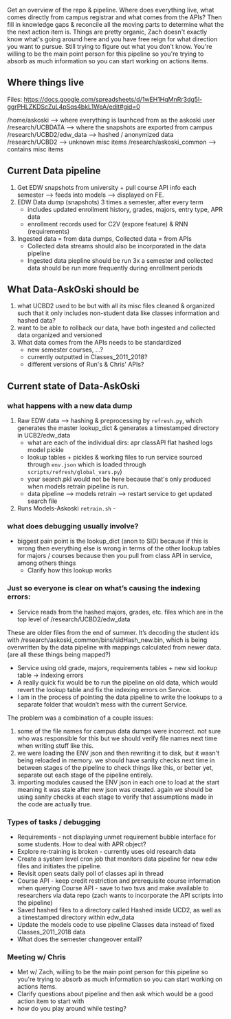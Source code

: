 Get an overview of the repo & pipeline.  Where does everything live, what comes directly from campus registrar and what comes from the APIs?  Then fill in knowledge gaps & reconcile all the moving parts to determine what the the next action item is.  Things are pretty organic, Zach doesn't exactly know what's going around here and you have free reign for what direction you want to pursue.  Still trying to figure out what you don't know.  You're willing to be the main point person for this pipeline so you're trying to absorb as much information so you can start working on actions items.

## Where things live

Files: https://docs.google.com/spreadsheets/d/1wEH1HqMnRr3dg5l-ggrPHLZKDScZuL4pSqs4bkL1WeA/edit#gid=0

/home/askoski --> where everything is launhced from as the askoski user
/research/UCBDATA --> where the snapshots are exported from campus
/research/UCBD2/edw_data --> hashed / anonymized data
/research/UCBD2 --> unknown misc items
/research/askoski_common --> contains misc items

## Current Data pipeline

1. Get EDW snapshots from university + pull course API info each semester --> feeds into models --> displayed on FE.  
1. EDW Data dump (snapshots) 3 times a semester, after every term
    - includes updated enrollment history, grades, majors, entry type, APR data
    - enrollment records used for C2V (expore feature) & RNN (requirements)
1. Ingested data = from data dumps, Collected data = from APIs
    - Collected data streams should also be incorporated in the data pipeline  
    - Ingested data piepline should be run 3x a semester and collected data should be run more frequently during enrollment periods

## What Data-AskOski should be

1. what UCBD2 used to be but with all its misc files cleaned & organized such that it only includes non-student data like classes information and hashed data? 
1. want to be able to rollback our data, have both ingested and collected data organized and versioned
1. What data comes from the APIs needs to be standardized
    - new semester courses, ...? 
    - currently outputted in Classes_2011_2018? 
    - different versions of Run's & Chris' APIs?  

## Current state of Data-AskOski

### what happens with a new data dump 

1. Raw EDW data --> hashing & preprocessing by `refresh.py`, which generates the master lookup_dict & generates a timestamped directory in UCB2/edw_data 
    - what are each of the individual dirs: apr  classAPI  flat  hashed  logs  model  pickle
    - lookup tables + pickles & working files to run service sourced through `env.json` which is loaded through `scripts/refresh/global_vars.py`) 
    - your search.pkl would not be here because that's only produced when models retrain pipeline is run. 
    - data pipeline --> models retrain --> restart service to get updated search file
1. Runs Models-Askoski `retrain.sh` - 

### what does debugging usually involve?

- biggest pain point is the lookup_dict (anon to SID) because if this is wrong then everything else is wrong in terms of the other lookup tables for majors / courses because then you pull from class API in service, among others things
    - Clarify how this lookup works

### Just so everyone is clear on what’s causing the indexing errors:

- Service reads from the hashed majors, grades, etc. files which are in the top level of /research/UCBD2/edw_data 

These are older files from the end of summer. It’s decoding the student ids with /research/askoski_common/bins/sidHash_new.bin, which is being overwritten by the data pipeline with mappings calculated from newer data. (are all these things being mapped?)

- Service using old grade, majors, requirements tables + new sid lookup table -> indexing errors
- A really quick fix would be to run the pipeline on old data, which would revert the lookup table and fix the indexing errors on Service.
- I am in the process of pointing the data pipeline to write the lookups to a separate folder that wouldn’t mess with the current Service.

The problem was a combination of a couple issues:

1. some of the file names for campus data dumps were incorrect. not sure who was responsible for this but we should verify file names next time when writing stuff like this.
2. we were loading the ENV json and then rewriting it to disk, but it wasn't being reloaded in memory. we should have sanity checks next time in between stages of the pipeline to check things like this, or better yet, separate out each stage of the pipeline entirely.
3. importing modules caused the ENV json in each one to load at the start meaning it was stale after new json was created. again we should be using sanity checks at each stage to verify that assumptions made in the code are actually true.

### Types of tasks / debugging

- Requirements - not displaying unmet requirement bubble interface for some students.  How to deal with APR object?
- Explore re-training is broken - currently uses old research data
- Create a system level cron job that monitors data pipeline for new edw files and initiates the pipeline.
- Revisit open seats daily poll of classes api in thread
- Course API - keep credit restriction and prerequisite course information when querying Course API - save to two tsvs and make available to researchers via data repo (zach wants to incorporate the API scripts into the pipeline)
- Saved hashed files to a directory called Hashed inside UCD2, as well as a timestamped directory within edw_data
- Update the models code to use pipeline Classes data instead of fixed Classes_2011_2018 data
- What does the semester changeover entail?

### Meeting w/ Chris

- Met w/ Zach, willing to be the main point person for this pipeline so you're trying to absorb as much information so you can start working on actions items.
- Clarify questions about pipeline and then ask which would be a good action item to start with
- how do you play around while testing?